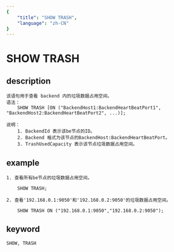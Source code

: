 ```yaml
---
{
    "title": "SHOW TRASH",
    "language": "zh-CN"
}
---
```


<!-- 
Licensed to the Apache Software Foundation (ASF) under one
or more contributor license agreements.  See the NOTICE file
distributed with this work for additional information
regarding copyright ownership.  The ASF licenses this file
to you under the Apache License, Version 2.0 (the
"License"); you may not use this file except in compliance
with the License.  You may obtain a copy of the License at

  http://www.apache.org/licenses/LICENSE-2.0

Unless required by applicable law or agreed to in writing,
software distributed under the License is distributed on an
"AS IS" BASIS, WITHOUT WARRANTIES OR CONDITIONS OF ANY
KIND, either express or implied.  See the License for the
specific language governing permissions and limitations
under the License.
-->

# SHOW TRASH
## description
    该语句用于查看 backend 内的垃圾数据占用空间。
    语法：
        SHOW TRASH [ON ("BackendHost1:BackendHeartBeatPort1", "BackendHost2:BackendHeartBeatPort2", ...)];

    说明：
        1. BackendId 表示该be节点的ID。
        2. Backend 格式为该节点的BackendHost:BackendHeartBeatPort。
        3. TrashUsedCapacity 表示该节点垃圾数据占用空间。

## example

    1. 查看所有be节点的垃圾数据占用空间。

        SHOW TRASH;

    2. 查看'192.168.0.1:9050'和'192.168.0.2:9050'的垃圾数据占用空间。

        SHOW TRASH ON ("192.168.0.1:9050","192.168.0.2:9050");

## keyword
    SHOW, TRASH


